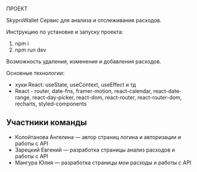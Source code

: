 ПРОЕКТ 

SkyproWallet 
Сервис для анализа и отслеживания расходов. 

Инструкцию по установке и запуску проекта: 
1. npm i
2. npm run dev

Возможность удаления, изменения и добавления расходов.

Основные технологии:
- хуки React: useState, useContext, useEffect и тд
- React - router, date-fns, framer-motion, react-calendar, react-date-range, react-day-picker, react-dom, react-router, react-router-dom, recharts, styled-components 

## Участники команды
- Колойтанова Ангелина — автор страниц логина и авторизации и работы с API
- Зарецкий Евгений — разработка страницы анализ расходов и работы с API
- Мангура Юлия — разработка страницы мои расходы и работы с API
